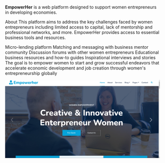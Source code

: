 **EmpowerHer** is a web platform designed to support women entrepreneurs in developing economies.

About This platform aims to address the key challenges faced by women entrepreneurs including limited access to capital, lack of mentorship and professional networks, and more. EmpowerHer provides access to essential business tools and resources.


Micro-lending platform Matching and messaging with business mentor community Discussion forums with other women entrepreneurs Educational business resources and how-to guides Inspirational interviews and stories The goal is to empower women to start and grow successful endeavors that accelerate economic development and job creation through women's entrepreneurship globally


![Image in Directory](/EmpowerHer/EmpowerHer/Read%20me/Screenshot%202023-12-02%20172920.png)